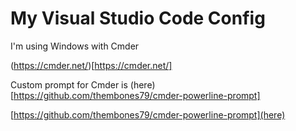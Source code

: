 # My Visual Studio Code Config

I'm using Windows with Cmder

(https://cmder.net/)[https://cmder.net/]

Custom prompt for Cmder is (here)[https://github.com/thembones79/cmder-powerline-prompt]

[https://github.com/thembones79/cmder-powerline-prompt](here)


